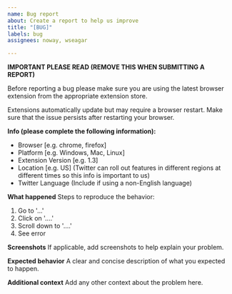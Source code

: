 ```yaml
---
name: Bug report
about: Create a report to help us improve
title: "[BUG]"
labels: bug
assignees: noway, wseagar

---
```


**IMPORTANT PLEASE READ (REMOVE THIS WHEN SUBMITTING A REPORT)**

Before reporting a bug please make sure you are using the latest browser extension from the appropriate extension store.

Extensions automatically update but may require a browser restart. Make sure that the issue persists after restarting your browser.

**Info (please complete the following information):**
 - Browser  [e.g. chrome, firefox]
 - Platform [e.g. Windows, Mac, Linux]
 - Extension Version [e.g. 1.3]
 - Location [e.g. US] (Twitter can roll out features in different regions at different times so this info is important to us)
 - Twitter Language (Include if using a non-English language)


**What happened**
Steps to reproduce the behavior:
1. Go to '...'
2. Click on '....'
3. Scroll down to '....'
4. See error

**Screenshots**
If applicable, add screenshots to help explain your problem.

**Expected behavior**
A clear and concise description of what you expected to happen.

**Additional context**
Add any other context about the problem here.
